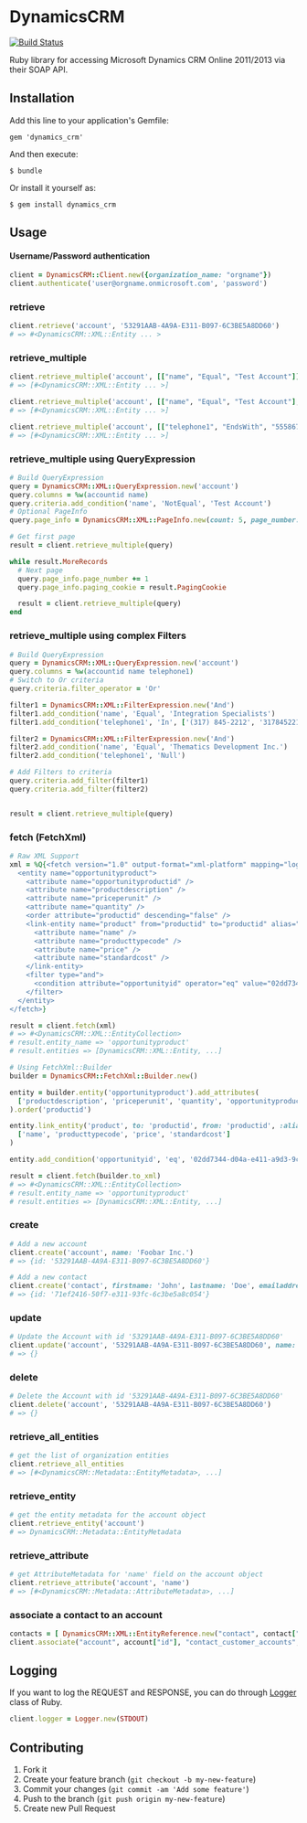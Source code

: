 # DynamicsCRM

[![Build Status](https://codeship.com/projects/f9246480-686e-0132-9d03-3ad5c353d440/status?branch=master)](https://github.com/carlos4ndre/dynamics_crm)

Ruby library for accessing Microsoft Dynamics CRM Online 2011/2013 via their SOAP API.

## Installation

Add this line to your application's Gemfile:

    gem 'dynamics_crm'

And then execute:

    $ bundle

Or install it yourself as:

    $ gem install dynamics_crm

## Usage


#### Username/Password authentication

```ruby
client = DynamicsCRM::Client.new({organization_name: "orgname"})
client.authenticate('user@orgname.onmicrosoft.com', 'password')
```

### retrieve

```ruby
client.retrieve('account', '53291AAB-4A9A-E311-B097-6C3BE5A8DD60')
# => #<DynamicsCRM::XML::Entity ... >
```

### retrieve_multiple

```ruby
client.retrieve_multiple('account', [["name", "Equal", "Test Account"]])
# => [#<DynamicsCRM::XML::Entity ... >]

client.retrieve_multiple('account', [["name", "Equal", "Test Account"], ['salesstage', 'In', [0, 1, 2]]])
# => [#<DynamicsCRM::XML::Entity ... >]

client.retrieve_multiple('account', [["telephone1", "EndsWith", "5558675309"], ["mobilephone", "EndsWith", "5558675309"]], [], "Or")
# => [#<DynamicsCRM::XML::Entity ... >]
```

### retrieve_multiple using QueryExpression

```ruby
# Build QueryExpression
query = DynamicsCRM::XML::QueryExpression.new('account')
query.columns = %w(accountid name)
query.criteria.add_condition('name', 'NotEqual', 'Test Account')
# Optional PageInfo
query.page_info = DynamicsCRM::XML::PageInfo.new(count: 5, page_number: 1, return_total_record_count: true)

# Get first page
result = client.retrieve_multiple(query)

while result.MoreRecords
  # Next page
  query.page_info.page_number += 1
  query.page_info.paging_cookie = result.PagingCookie

  result = client.retrieve_multiple(query)
end
```

### retrieve_multiple using complex Filters

```ruby
# Build QueryExpression
query = DynamicsCRM::XML::QueryExpression.new('account')
query.columns = %w(accountid name telephone1)
# Switch to Or criteria
query.criteria.filter_operator = 'Or'

filter1 = DynamicsCRM::XML::FilterExpression.new('And')
filter1.add_condition('name', 'Equal', 'Integration Specialists')
filter1.add_condition('telephone1', 'In', ['(317) 845-2212', '3178452212'])

filter2 = DynamicsCRM::XML::FilterExpression.new('And')
filter2.add_condition('name', 'Equal', 'Thematics Development Inc.')
filter2.add_condition('telephone1', 'Null')

# Add Filters to criteria
query.criteria.add_filter(filter1)
query.criteria.add_filter(filter2)


result = client.retrieve_multiple(query)
```


### fetch (FetchXml)

```ruby
# Raw XML Support
xml = %Q{<fetch version="1.0" output-format="xml-platform" mapping="logical" distinct="false">
  <entity name="opportunityproduct">
    <attribute name="opportunityproductid" />
    <attribute name="productdescription" />
    <attribute name="priceperunit" />
    <attribute name="quantity" />
    <order attribute="productid" descending="false" />
    <link-entity name="product" from="productid" to="productid" alias="product" link-type="inner">
      <attribute name="name" />
      <attribute name="producttypecode" />
      <attribute name="price" />
      <attribute name="standardcost" />
    </link-entity>
    <filter type="and">
      <condition attribute="opportunityid" operator="eq" value="02dd7344-d04a-e411-a9d3-9cb654950300" />
    </filter>
  </entity>
</fetch>}

result = client.fetch(xml)
# => #<DynamicsCRM::XML::EntityCollection>
# result.entity_name => 'opportunityproduct'
# result.entities => [DynamicsCRM::XML::Entity, ...]
```

```ruby
# Using FetchXml::Builder
builder = DynamicsCRM::FetchXml::Builder.new()

entity = builder.entity('opportunityproduct').add_attributes(
  ['productdescription', 'priceperunit', 'quantity', 'opportunityproductid']
).order('productid')

entity.link_entity('product', to: 'productid', from: 'productid', :alias => 'product').add_attributes(
  ['name', 'producttypecode', 'price', 'standardcost']
)

entity.add_condition('opportunityid', 'eq', '02dd7344-d04a-e411-a9d3-9cb654950300')

result = client.fetch(builder.to_xml)
# => #<DynamicsCRM::XML::EntityCollection>
# result.entity_name => 'opportunityproduct'
# result.entities => [DynamicsCRM::XML::Entity, ...]
```

### create

```ruby
# Add a new account
client.create('account', name: 'Foobar Inc.')
# => {id: '53291AAB-4A9A-E311-B097-6C3BE5A8DD60'}

# Add a new contact
client.create('contact', firstname: 'John', lastname: 'Doe', emailaddress1: "johndoe@mydomain.com")
# => {id: '71ef2416-50f7-e311-93fc-6c3be5a8c054'}
```

### update

```ruby
# Update the Account with id '53291AAB-4A9A-E311-B097-6C3BE5A8DD60'
client.update('account', '53291AAB-4A9A-E311-B097-6C3BE5A8DD60', name: 'Whizbang Corp')
# => {}
```

### delete

```ruby
# Delete the Account with id '53291AAB-4A9A-E311-B097-6C3BE5A8DD60'
client.delete('account', '53291AAB-4A9A-E311-B097-6C3BE5A8DD60')
# => {}
```

### retrieve_all_entities

```ruby
# get the list of organization entities
client.retrieve_all_entities
# => [#<DynamicsCRM::Metadata::EntityMetadata>, ...]
```

### retrieve_entity

```ruby
# get the entity metadata for the account object
client.retrieve_entity('account')
# => DynamicsCRM::Metadata::EntityMetadata
```

### retrieve_attribute

```ruby
# get AttributeMetadata for 'name' field on the account object
client.retrieve_attribute('account', 'name')
# => [#<DynamicsCRM::Metadata::AttributeMetadata>, ...]
```

### associate a contact to an account

```ruby
contacts = [ DynamicsCRM::XML::EntityReference.new("contact", contact["id"])]
client.associate("account", account["id"], "contact_customer_accounts", contacts)
```

## Logging

If you want to log the REQUEST and RESPONSE, you can do through [Logger](http://www.ruby-doc.org/stdlib-2.1.2/libdoc/logger/rdoc/Logger.html) class of Ruby.

```ruby
client.logger = Logger.new(STDOUT)
```

## Contributing

1. Fork it
2. Create your feature branch (`git checkout -b my-new-feature`)
3. Commit your changes (`git commit -am 'Add some feature'`)
4. Push to the branch (`git push origin my-new-feature`)
5. Create new Pull Request
